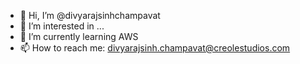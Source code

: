 - 👋 Hi, I’m @divyarajsinhchampavat
- 👀 I’m interested in ...
- 🌱 I’m currently learning AWS
- 📫 How to reach me: divyarajsinh.champavat@creolestudios.com

<!---
divyarajsinhchampavat/divyarajsinhchampavat is a ✨ special ✨ repository because its `README.md` (this file) appears on your GitHub profile.
You can click the Preview link to take a look at your changes.
--->
